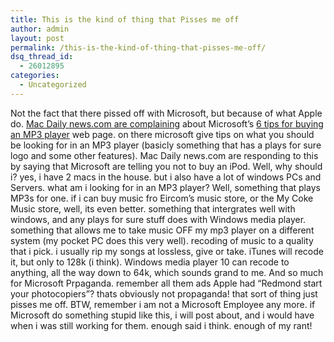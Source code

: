 ```yaml
---
title: This is the kind of thing that Pisses me off
author: admin
layout: post
permalink: /this-is-the-kind-of-thing-that-pisses-me-off/
dsq_thread_id:
  - 26012895
categories:
  - Uncategorized
---
```

Not the fact that there pissed off with Microsoft, but because of what Apple do. [Mac Daily news.com are complaining][1] about Microsoft&#8217;s [6 tips for buying an MP3 player][2] web page. on there microsoft give tips on what you should be looking for in an MP3 player (basicly something that has a plays for sure logo and some other features). Mac Daily news.com are responding to this by saying that Microsoft are telling you not to buy an iPod. Well, why should i? yes, i have 2 macs in the house. but i also have a lot of windows PCs and Servers. what am i looking for in an MP3 player? Well, something that plays MP3s for one. if i can buy music fro Eircom&#8217;s music store, or the My Coke Music store, well, its even better. something that intergrates well with windows, and any plays for sure stuff does with Windows media player. something that allows me to take music OFF my mp3 player on a different system (my pocket PC does this very well). recoding of music to a quality that i pick. i usually rip my songs at lossless, give or take. iTunes will recode it, but only to 128k (i think). Windows media player 10 can recode to anything, all the way down to 64k, which sounds grand to me. And so much for Microsoft Prpaganda. remember all them ads Apple had &#8220;Redmond start your photocopiers&#8221;? thats obviously not propaganda! that sort of thing just pisses me off. BTW, remember i am not a Microsoft Employee any more. if Microsoft do something stupid like this, i will post about, and i would have when i was still working for them. enough said i think. enough of my rant!

 [1]: http://macdailynews.com/index.php/weblog/comments/microsoft_offers_six_tips_for_not_buying_an_apple_ipod_shuffle/
 [2]: http://www.microsoft.com/windows/windowsmedia/devices/flash.aspx